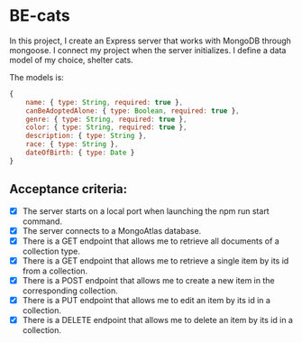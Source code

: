 # BE-cats

In this project, I create an Express server that works with MongoDB through mongoose. I connect my project when the server initializes. I define a data model of my choice, shelter cats.

The models is: 

```javascript
{
    name: { type: String, required: true },
    canBeAdoptedAlone: { type: Boolean, required: true },
    genre: { type: String, required: true },
    color: { type: String, required: true },
    description: { type: String },
    race: { type: String },
    dateOfBirth: { type: Date }
}
```
## Acceptance criteria:

- [x] The server starts on a local port when launching the npm run start command.
- [x] The server connects to a MongoAtlas database.
- [x] There is a GET endpoint that allows me to retrieve all documents of a collection type.
- [x] There is a GET endpoint that allows me to retrieve a single item by its id from a collection.
- [x] There is a POST endpoint that allows me to create a new item in the corresponding collection.
- [x] There is a PUT endpoint that allows me to edit an item by its id in a collection.
- [x] There is a DELETE endpoint that allows me to delete an item by its id in a collection.
